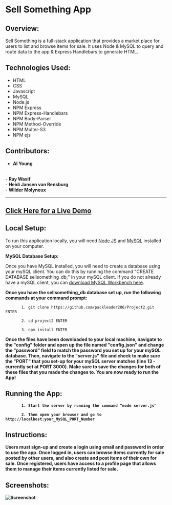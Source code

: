 # Sell Something App

## Overview:

Sell Something is a full-stack application that provides a market place for users to list and browse items for sale. It uses Node & MySQL to query and route data to the app & Express Handlebars to generate HTML.

## Technologies Used:
- HTML
- CSS
- Javascript
- MySQL
- Node.js
- NPM Express
- NPM Express-Handlebars
- NPM Body-Parser
- NPM Method-Override
- NPM Multer-S3
- NPM ejs

## Contributors:

- <strong>Al Young</strong>
<br>
- <strong>Ray Wasif</strong>
<br>
- <strong>Heidi Jansen van Rensburg</strong>
<br>
- <strong>Wilder Molyneux</strong>
<br>
<hr>

## [Click Here for a Live Demo](https://thawing-reaches-85632.herokuapp.com/)

## Local Setup:

To run this application locally, you will need <a href="https://nodejs.org/en/download/">Node JS</a> and <a href="https://dev.mysql.com/doc/refman/5.6/en/installing.html">MySQL</a> installed on your computer.

<strong>MySQL Database Setup:</strong>

Once you have MySQL installed, you will need to create a database using your mySQL client. You can do this by running the command "CREATE DATABASE sellsomething_db;" in your mySQL client. If you do not already have a mySQL client, you can <a href="https://dev.mysql.com/downloads/workbench/">download MySQL Workbench here</a>. 

<strong>Once you have the sellsomething_db database set up, run the following commands at your command prompt:</strong>

           1. git clone https://github.com/packleader206/Project2.git ENTER
           
           2. cd project2 ENTER
           
           3. npm install ENTER
           
<strong>Once the files have been downloaded to your local machine, navigate to the "config" folder and open up the file named "config.json" and change the "password" field to match the password you set up for your mySQL database. Then, navigate to the "server.js" file and check to make sure the "PORT" that you set-up for your mySQL server matches (line 13 - currently set at PORT 3000).  Make sure to save the changes for both of these files that you made the changes to. You are now ready to run the App!             
                      
           
## Running the App:

           1. Start the server by running the command "node server.js"
           
           2. Then open your browser and go to http://localhost:your_MySQL_PORT_Number 


## Instructions:

Users must sign-up and create a login using email and password in order to use the app. Once logged in, users can browse items currently for sale posted by other users, and also create and post items of their own for sale.  Once registered, users have access to a profile page that allows them to manage their items currently listed for sale.   

## Screenshots:
            
 <img src="https://packleader206.github.io/burger/public/assets/img/screenshot.png" alt="Screenshot">
 
 <br>
